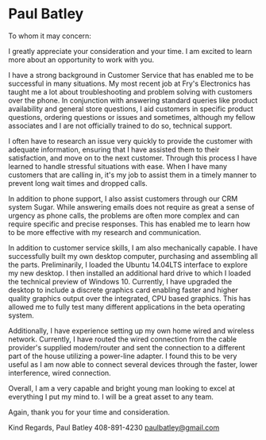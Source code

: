 # Paul Batley
To whom it may concern:

I greatly appreciate your consideration and your time. I am excited to learn more about an opportunity to work with you.

I have a strong background in Customer Service that has enabled me to be successful in many situations. My most recent job at Fry's Electronics has taught me a lot about troubleshooting and problem solving with customers over the phone. In conjunction with answering standard queries like product availability and general store questions, I aid customers in specific product questions, ordering questions or issues and sometimes, although my fellow associates and I are not officially trained to do so, technical support. 

I often have to research an issue very quickly to provide the customer with adequate information, ensuring that I have assisted them to their satisfaction, and move on to the next customer. Through this process I have learned to handle stressful situations with ease. When I have many customers that are calling in, it's my job to assist them in a timely manner to prevent long wait times and dropped calls. 

In addition to phone support, I also assist customers through our CRM system Sugar. While answering emails does not require as great a sense of urgency as phone calls, the problems are often more complex and can require specific and precise responses. This has enabled me to learn how to be more effective with my research and communication.

In addition to customer service skills, I am also mechanically capable. I have successfully built my own desktop computer, purchasing and assembling all the parts. Preliminarily, I loaded the Ubuntu 14.04LTS interface to explore my new desktop. I then installed an additional hard drive to which I loaded the technical preview of Windows 10. Currently, I have upgraded the desktop to include a discrete graphics card enabling faster and higher quality graphics output over the integrated, CPU based graphics. This has allowed me to fully test many different applications in the beta operating system. 

Additionally, I have experience setting up my own home wired and wireless network. Currently, I have routed the wired connection from the cable provider's supplied modem/router and sent the connection to a different part of the house utilizing a power-line adapter. I found this to be very useful as I am now able to connect several devices through the faster, lower interference, wired connection. 

Overall, I am a very capable and bright young man looking to excel at everything I put my mind to. I will be a great asset to any team. 

Again, thank you for your time and consideration. 

Kind Regards,
Paul Batley
408-891-4230
paulbatley@gmail.com

